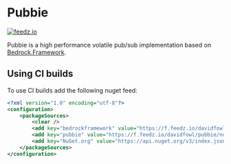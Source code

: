 # Pubbie

[![feedz.io](https://img.shields.io/badge/endpoint.svg?url=https%3A%2F%2Ff.feedz.io%2Fdavidfowl%2Fpubbie%2Fshield%2FPubbie%2Flatest&label=Pubbie)](https://f.feedz.io/davidfowl/pubbie/packages/Pubbie/latest/download)

Pubbie is a high performance volatile pub/sub implementation based on [Bedrock.Framework](https://github.com/davidfowl/BedrockFramework).


## Using CI builds

To use CI builds add the following nuget feed:

```xml
<?xml version="1.0" encoding="utf-8"?>
<configuration>
    <packageSources>
        <clear />
        <add key="bedrockframework" value="https://f.feedz.io/davidfowl/bedrockframework/nuget/index.json" />
        <add key="pubbie" value="https://f.feedz.io/davidfowl/pubbie/nuget/index.json" />
        <add key="NuGet.org" value="https://api.nuget.org/v3/index.json" />
    </packageSources>
</configuration>
```
